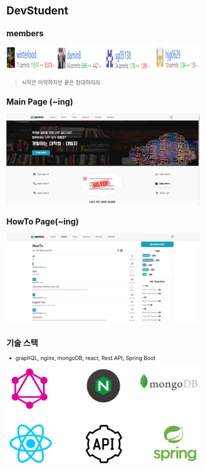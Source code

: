 # DevStudent

## members
<center><img src="/img/contributors.png" width="100%" height="70"></center>

> 시작은 미약하지만 끝은 창대하리라

## Main Page (~ing)

![img](./img/mainPage.PNG)

## HowTo Page(~ing)

![img](./img/howToPage.PNG)

## 기술 스택

- graphQL, nginx, mongoDB, react, Rest API, Spring Boot

![img](./img/stack.PNG)
